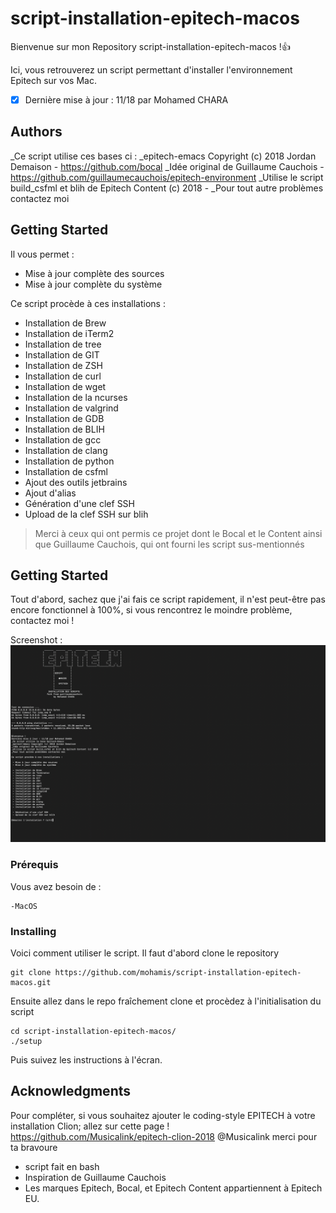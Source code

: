 # script-installation-epitech-macos
Bienvenue sur mon Repository script-installation-epitech-macos !:+1:

Ici, vous retrouverez un script permettant d'installer l'environnement Epitech sur vos Mac.
- [x] Dernière mise à jour : 11/18 par Mohamed CHARA

## Authors
_Ce script utilise ces bases ci :
_epitech-emacs Copyright (c) 2018 Jordan Demaison - https://github.com/bocal
_Idée original de Guillaume Cauchois - https://github.com/guillaumecauchois/epitech-environment
_Utilise le script build_csfml et blih de Epitech Content (c) 2018 - 
_Pour tout autre problèmes contactez moi 

## Getting Started
Il vous permet :
- Mise à jour complète des sources
- Mise à jour complète du système

Ce script procède à ces installations :

  - Installation de Brew
  - Installation de iTerm2 
  - Installation de tree 
  - Installation de GIT 
  - Installation de ZSH 
  - Installation de curl 
  - Installation de wget 
  - Installation de la ncurses 
  - Installation de valgrind 
  - Installation de GDB 
  - Installation de BLIH 
  - Installation de gcc 
  - Installation de clang 
  - Installation de python 
  - Installation de csfml
  - Ajout des outils jetbrains
  - Ajout d'alias
  - Génération d'une clef SSH 
  - Upload de la clef SSH sur blih 
    
> Merci à ceux qui ont permis ce projet dont le Bocal et le Content ainsi que Guillaume Cauchois, qui ont fourni les script sus-mentionnés
## Getting Started

Tout d'abord, sachez que j'ai fais ce script rapidement, il n'est peut-être pas encore fonctionnel à 100%, si vous rencontrez le moindre problème, contactez moi !

Screenshot :
![alt text](screenshoot.png)
### Prérequis

Vous avez besoin de :
```
-MacOS
```

### Installing

Voici comment utiliser le script.
Il faut d'abord clone le repository

```
git clone https://github.com/mohamis/script-installation-epitech-macos.git
```

Ensuite allez dans le repo fraîchement clone et procèdez à l'initialisation du script

```
cd script-installation-epitech-macos/
./setup
```

Puis suivez les instructions à l'écran.

## Acknowledgments
Pour compléter, si vous souhaitez ajouter le coding-style EPITECH à votre installation Clion; allez sur cette page !
https://github.com/Musicalink/epitech-clion-2018
@Musicalink merci pour ta bravoure
* script fait en bash
* Inspiration de Guillaume Cauchois
* Les marques Epitech, Bocal, et Epitech Content appartiennent à Epitech EU.

